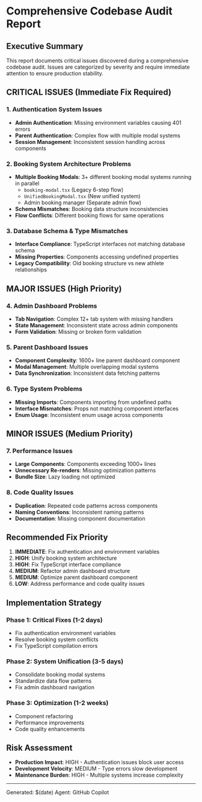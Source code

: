 # Comprehensive Codebase Audit Report

## Executive Summary
This report documents critical issues discovered during a comprehensive codebase audit. Issues are categorized by severity and require immediate attention to ensure production stability.

## CRITICAL ISSUES (Immediate Fix Required)

### 1. Authentication System Issues
- **Admin Authentication**: Missing environment variables causing 401 errors
- **Parent Authentication**: Complex flow with multiple modal systems
- **Session Management**: Inconsistent session handling across components

### 2. Booking System Architecture Problems
- **Multiple Booking Modals**: 3+ different booking modal systems running in parallel
  - `booking-modal.tsx` (Legacy 6-step flow)
  - `UnifiedBookingModal.tsx` (New unified system)
  - Admin booking manager (Separate admin flow)
- **Schema Mismatches**: Booking data structure inconsistencies
- **Flow Conflicts**: Different booking flows for same operations

### 3. Database Schema & Type Mismatches
- **Interface Compliance**: TypeScript interfaces not matching database schema
- **Missing Properties**: Components accessing undefined properties
- **Legacy Compatibility**: Old booking structure vs new athlete relationships

## MAJOR ISSUES (High Priority)

### 4. Admin Dashboard Problems
- **Tab Navigation**: Complex 12+ tab system with missing handlers
- **State Management**: Inconsistent state across admin components
- **Form Validation**: Missing or broken form validation

### 5. Parent Dashboard Issues
- **Component Complexity**: 1600+ line parent dashboard component
- **Modal Management**: Multiple overlapping modal systems
- **Data Synchronization**: Inconsistent data fetching patterns

### 6. Type System Problems
- **Missing Imports**: Components importing from undefined paths
- **Interface Mismatches**: Props not matching component interfaces
- **Enum Usage**: Inconsistent enum usage across components

## MINOR ISSUES (Medium Priority)

### 7. Performance Issues
- **Large Components**: Components exceeding 1000+ lines
- **Unnecessary Re-renders**: Missing optimization patterns
- **Bundle Size**: Lazy loading not optimized

### 8. Code Quality Issues
- **Duplication**: Repeated code patterns across components
- **Naming Conventions**: Inconsistent naming patterns
- **Documentation**: Missing component documentation

## Recommended Fix Priority

1. **IMMEDIATE**: Fix authentication and environment variables
2. **HIGH**: Unify booking system architecture
3. **HIGH**: Fix TypeScript interface compliance
4. **MEDIUM**: Refactor admin dashboard structure
5. **MEDIUM**: Optimize parent dashboard component
6. **LOW**: Address performance and code quality issues

## Implementation Strategy

### Phase 1: Critical Fixes (1-2 days)
- Fix authentication environment variables
- Resolve booking system conflicts
- Fix TypeScript compilation errors

### Phase 2: System Unification (3-5 days)
- Consolidate booking modal systems
- Standardize data flow patterns
- Fix admin dashboard navigation

### Phase 3: Optimization (1-2 weeks)
- Component refactoring
- Performance improvements
- Code quality enhancements

## Risk Assessment
- **Production Impact**: HIGH - Authentication issues block user access
- **Development Velocity**: MEDIUM - Type errors slow development
- **Maintenance Burden**: HIGH - Multiple systems increase complexity

---
Generated: $(date)
Agent: GitHub Copilot
